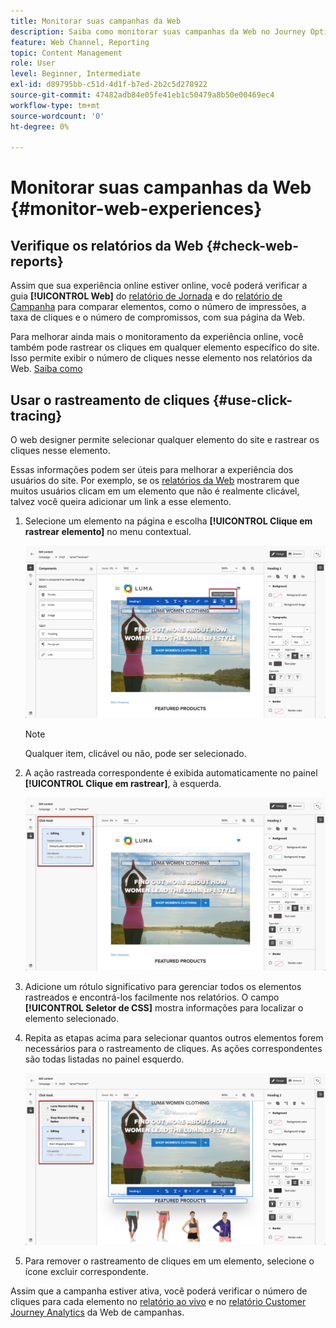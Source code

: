 ```yaml
---
title: Monitorar suas campanhas da Web
description: Saiba como monitorar suas campanhas da Web no Journey Optimizer
feature: Web Channel, Reporting
topic: Content Management
role: User
level: Beginner, Intermediate
exl-id: d89795bb-c51d-4d1f-b7ed-2b2c5d278922
source-git-commit: 47482adb84e05fe41eb1c50479a8b50e00469ec4
workflow-type: tm+mt
source-wordcount: '0'
ht-degree: 0%

---
```


# Monitorar suas campanhas da Web {#monitor-web-experiences}

## Verifique os relatórios da Web {#check-web-reports}

Assim que sua experiência online estiver online, você poderá verificar a guia **[!UICONTROL Web]** do [relatório de Jornada](../reports/journey-global-report-cja-web.md) e do [relatório de Campanha](../reports/campaign-global-report-cja-web.md) para comparar elementos, como o número de impressões, a taxa de cliques e o número de compromissos, com sua página da Web.

<!--You can check the **[!UICONTROL Web]** tab of the campaign reports. Learn more on the campaign web [live report](../reports/campaign-live-report.md#web-tab) and [global report](../reports/campaign-global-report-cja.md#web).-->

Para melhorar ainda mais o monitoramento da experiência online, você também pode rastrear os cliques em qualquer elemento específico do site. Isso permite exibir o número de cliques nesse elemento nos relatórios da Web. [Saiba como](#use-click-tracing)

## Usar o rastreamento de cliques {#use-click-tracing}

O web designer permite selecionar qualquer elemento do site e rastrear os cliques nesse elemento.

Essas informações podem ser úteis para melhorar a experiência dos usuários do site. Por exemplo, se os [relatórios da Web](../reports/campaign-global-report-cja-web.md) mostrarem que muitos usuários clicam em um elemento que não é realmente clicável, talvez você queira adicionar um link a esse elemento.

1. Selecione um elemento na página e escolha **[!UICONTROL Clique em rastrear elemento]** no menu contextual.

   ![](assets/web-designer-click-track.png)

   >[!NOTE]
   >
   >Qualquer item, clicável ou não, pode ser selecionado.

1. A ação rastreada correspondente é exibida automaticamente no painel **[!UICONTROL Clique em rastrear]**, à esquerda.

   ![](assets/web-designer-click-track-pane.png)

1. Adicione um rótulo significativo para gerenciar todos os elementos rastreados e encontrá-los facilmente nos relatórios. O campo **[!UICONTROL Seletor de CSS]** mostra informações para localizar o elemento selecionado.

1. Repita as etapas acima para selecionar quantos outros elementos forem necessários para o rastreamento de cliques. As ações correspondentes são todas listadas no painel esquerdo.

   ![](assets/web-designer-click-tracking-actions.png)

1. Para remover o rastreamento de cliques em um elemento, selecione o ícone excluir correspondente.

Assim que a campanha estiver ativa, você poderá verificar o número de cliques para cada elemento no [relatório ao vivo](../reports/campaign-live-report.md#web-tab) e no [relatório Customer Journey Analytics](../reports/campaign-global-report-cja-web.md) da Web de campanhas.
